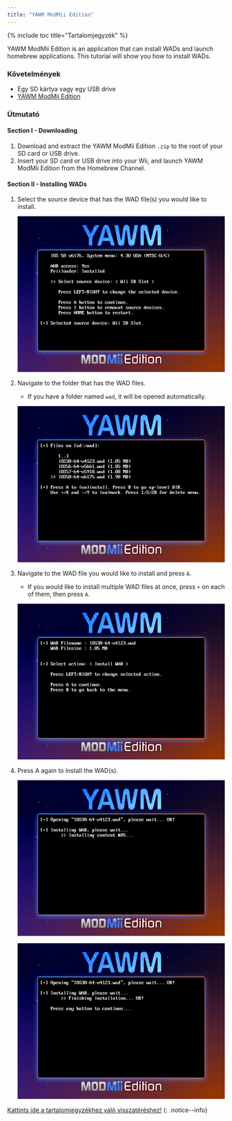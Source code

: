 ```yaml
---
title: "YAWM ModMii Edition"
---
```


{% include toc title="Tartalomjegyzék" %}

YAWM ModMii Edition is an application that can install WADs and launch homebrew applications. This tutorial will show you how to install WADs.

### Követelmények
* Egy SD kártya vagy egy USB drive
* [YAWM ModMii Edition](https://oscwii.org/library/app/yawmme)

### Útmutató

#### Section I - Downloading

1. Download and extract the YAWM ModMii Edition `.zip` to the root of your SD card or USB drive.
1. Insert your SD card or USB drive into your Wii, and launch YAWM ModMii Edition from the Homebrew Channel.

#### Section II - Installing WADs

1. Select the source device that has the WAD file(s) you would like to install.

    ![](/images/homebrew/yawmME/source_device.png)

1. Navigate to the folder that has the WAD files.
    + If you have a folder named `wad`, it will be opened automatically.

    ![](/images/homebrew/yawmME/file_selection.png)

1. Navigate to the WAD file you would like to install and press `A`.
    + If you would like to install multiple WAD files at once, press `+` on each of them, then press `A`.

    ![](/images/homebrew/yawmME/install_wad.png)

1. Press A again to install the WAD(s).

    ![](/images/homebrew/yawmME/installing_wad.png)

    ![](/images/homebrew/yawmME/installing_wad_ok.png)

[Kattints ide a tartalomjegyzékhez való visszatéréshez!](site-navigation)
{: .notice--info}
